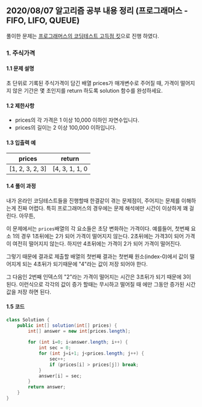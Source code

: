 ## 2020/08/07 알고리즘 공부 내용 정리 (프로그래머스 - FIFO, LIFO, QUEUE)

풀이한 문제는 [프로그래머스의 코딩테스트 고득점 킷](https://programmers.co.kr/learn/challenges?tab=algorithm_practice_kit)으로 진행 하였다. 

### 1. 주식가격

#### 1.1 문제 설명

초 단위로 기록된 주식가격이 담긴 배열 prices가 매개변수로 주어질 때, 가격이 떨어지지 않은 기간은 몇 초인지를 return 하도록 solution 함수를 완성하세요.

#### 1.2 제한사항

- prices의 각 가격은 1 이상 10,000 이하인 자연수입니다.
- prices의 길이는 2 이상 100,000 이하입니다.

#### 1.3 입출력 예

|prices|return|
|---|---|
|[1, 2, 3, 2, 3]|[4, 3, 1, 1, 0|

#### 1.4 풀이 과정 

내가 온라인 코딩테스트들을 진행할때 한결같이 겪는 문제점이, 주어지는 문제를 이해하는게 진짜 어렵다. 특히 프로그래머스의 경우에는 문제 해석에만 시간이 이상하게 꽤 걸린다. 아무튼,

이 문제에서는 `prices`배열의 각 요소들은 초당 변화하는 가격이다. 예를들어, 첫번째 요소 1의 경우 1초뒤에는 2가 되어 가격이 떨어지지 않는다. 2초뒤에는 가격3이 되어 가격이 여전히 떨어지지 않는다. 하지만 4초뒤에는 가격이 2가 되어 가격이 떨어진다. 

그렇기 때문에 결과로 제출할 배열의 첫번째 결과는 첫번째 원소(index-0)에서 값이 떨어지게 되는 4초뒤가 되기때문에 "4"라는 값이 저장 되어야 한다. 

그 다음인 2번째 인덱스의 "2"라는 가격이 떨어지는 시간은 3초뒤가 되기 때문에 3이 된다. 이런식으로 각각의 값이 증가 할때는 무시하고 떨어질 때 에만 그동안 증가된 시간값을 저장 하면 된다. 

#### 1.5 코드 

```java
class Solution {
    public int[] solution(int[] prices) {
        int[] answer = new int[prices.length];
        
        for (int i=0; i<answer.length; i++) {
            int sec = 0;
            for (int j=i+1; j<prices.length; j++) {
                sec++;
                if (prices[i] > prices[j]) break;
            }
            answer[i] = sec;
        }        
        return answer;
    }
}
```
